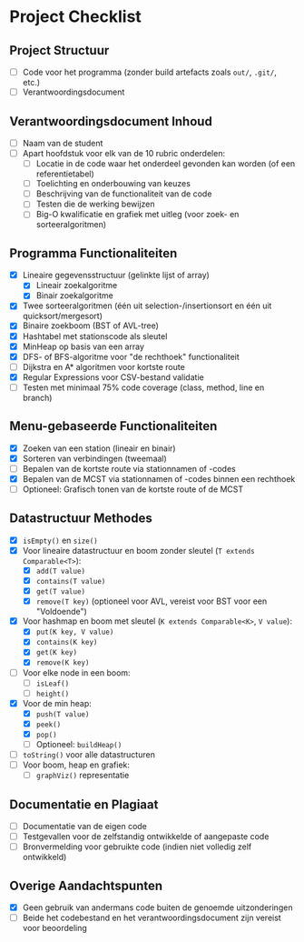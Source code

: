 # Project Checklist

## Project Structuur

- [ ] Code voor het programma (zonder build artefacts zoals `out/`, `.git/`, etc.)
- [ ] Verantwoordingsdocument

## Verantwoordingsdocument Inhoud

- [ ] Naam van de student
- [ ] Apart hoofdstuk voor elk van de 10 rubric onderdelen:
    - [ ] Locatie in de code waar het onderdeel gevonden kan worden (of een referentietabel)
    - [ ] Toelichting en onderbouwing van keuzes
    - [ ] Beschrijving van de functionaliteit van de code
    - [ ] Testen die de werking bewijzen
    - [ ] Big-O kwalificatie en grafiek met uitleg (voor zoek- en sorteeralgoritmen)

## Programma Functionaliteiten

- [x] Lineaire gegevensstructuur (gelinkte lijst of array)
    - [x] Lineair zoekalgoritme
    - [x] Binair zoekalgoritme
- [x] Twee sorteeralgoritmen (één uit selection-/insertionsort en één uit quicksort/mergesort)
- [x] Binaire zoekboom (BST of AVL-tree)
- [x] Hashtabel met stationscode als sleutel
- [x] MinHeap op basis van een array
- [x] DFS- of BFS-algoritme voor "de rechthoek" functionaliteit
- [ ] Dijkstra en A* algoritmen voor kortste route
- [x] Regular Expressions voor CSV-bestand validatie
- [ ] Testen met minimaal 75% code coverage (class, method, line en branch)

## Menu-gebaseerde Functionaliteiten

- [x] Zoeken van een station (lineair en binair)
- [x] Sorteren van verbindingen (tweemaal)
- [ ] Bepalen van de kortste route via stationnamen of -codes
- [x] Bepalen van de MCST via stationnamen of -codes binnen een rechthoek
- [ ] Optioneel: Grafisch tonen van de kortste route of de MCST

## Datastructuur Methodes

- [x] `isEmpty()` en `size()`
- [x] Voor lineaire datastructuur en boom zonder sleutel (`T extends Comparable<T>`):
    - [x] `add(T value)`
    - [x] `contains(T value)`
    - [x] `get(T value)`
    - [x] `remove(T key)` (optioneel voor AVL, vereist voor BST voor een "Voldoende")
- [x] Voor hashmap en boom met sleutel (`K extends Comparable<K>`, `V value`):
    - [x] `put(K key, V value)`
    - [x] `contains(K key)`
    - [x] `get(K key)`
    - [x] `remove(K key)`
- [ ] Voor elke node in een boom:
    - [ ] `isLeaf()`
    - [ ] `height()`
- [x] Voor de min heap:
    - [x] `push(T value)`
    - [x] `peek()`
    - [x] `pop()`
    - [ ] Optioneel: `buildHeap()`
- [ ] `toString()` voor alle datastructuren
- [ ] Voor boom, heap en grafiek:
    - [ ] `graphViz()` representatie

## Documentatie en Plagiaat

- [ ] Documentatie van de eigen code
- [ ] Testgevallen voor de zelfstandig ontwikkelde of aangepaste code
- [ ] Bronvermelding voor gebruikte code (indien niet volledig zelf ontwikkeld)

## Overige Aandachtspunten

- [x] Geen gebruik van andermans code buiten de genoemde uitzonderingen
- [ ] Beide het codebestand en het verantwoordingsdocument zijn vereist voor beoordeling
